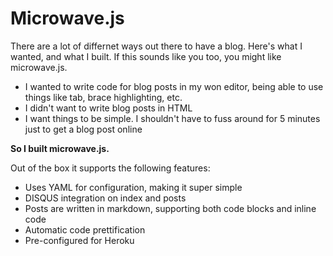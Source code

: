 Microwave.js
============

There are a lot of differnet ways out there to have a blog.  Here's what I wanted, and what I built.  If this sounds like you too, you might like microwave.js.

- I wanted to write code for blog posts in my won editor, being able to use things like tab, brace highlighting, etc.
- I didn't want to write blog posts in HTML
- I want things to be simple.  I shouldn't have to fuss around for 5 minutes just to get a blog post online

**So I built microwave.js.**

Out of the box it supports the following features:

- Uses YAML for configuration, making it super simple
- DISQUS integration on index and posts
- Posts are written in markdown, supporting both code blocks and inline code
- Automatic code prettification
- Pre-configured for Heroku
